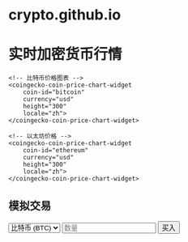 # crypto.github.io
<!DOCTYPE html>
<html>
<head>
    <title>Crypto Price Tracker</title>
    <!-- 引入 CoinGecko 的免费行情小部件 -->
    <script src="https://widgets.coingecko.com/coingecko-coin-price-chart-widget.js"></script>
</head>
<body>
    <h1>实时加密货币行情</h1>
    
    <!-- 比特币价格图表 -->
    <coingecko-coin-price-chart-widget 
        coin-id="bitcoin" 
        currency="usd" 
        height="300"
        locale="zh">
    </coingecko-coin-price-chart-widget>

    <!-- 以太坊价格 -->
    <coingecko-coin-price-chart-widget 
        coin-id="ethereum" 
        currency="usd" 
        height="300"
        locale="zh">
    </coingecko-coin-price-chart-widget>
</body>
</html>

<div class="tradingview-widget-container">
    <div id="tradingview_btc"></div>
    <script type="text/javascript" src="https://s3.tradingview.com/tv.js"></script>
    <script>
        new TradingView.widget({
            "autosize": true,
            "symbol": "BINANCE:BTCUSDT",
            "interval": "D",
            "timezone": "Asia/Shanghai",
            "theme": "light",
            "style": "1",
            "locale": "zh_CN",
            "toolbar_bg": "#f1f3f6",
            "hide_side_toolbar": false,
            "allow_symbol_change": true
        });
    </script>
</div>
<h2>模拟交易</h2>
<div>
    <select id="coin-select">
        <option value="bitcoin">比特币 (BTC)</option>
        <option value="ethereum">以太坊 (ETH)</option>
    </select>
    <input type="number" id="amount" placeholder="数量">
    <button onclick="alert('模拟交易成功！')">买入</button>
</div>
